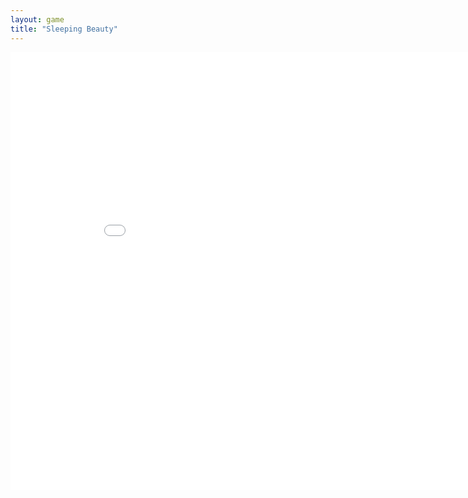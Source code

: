 ```yaml
---
layout: game
title: "Sleeping Beauty"
---
```

<embed src="src/" width="900" height="700" allowfullscreen>
